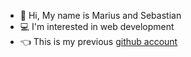 - 👋 Hi, My name is Marius and Sebastian
- 💻 I'm interested in web development
- 👈 This is my previous [github account](https://github.com/SebastianMB-IT)
